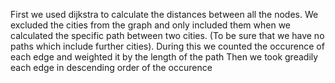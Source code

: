First we used dijkstra to calculate the distances between all the nodes.
We excluded the cities from the graph and only included them when we calculated the specific path between two cities. (To be sure that we have no paths which include further cities).
During this we counted the occurence of each edge and weighted it by the length of the path
Then we took greadily each edge in descending order of the occurence
